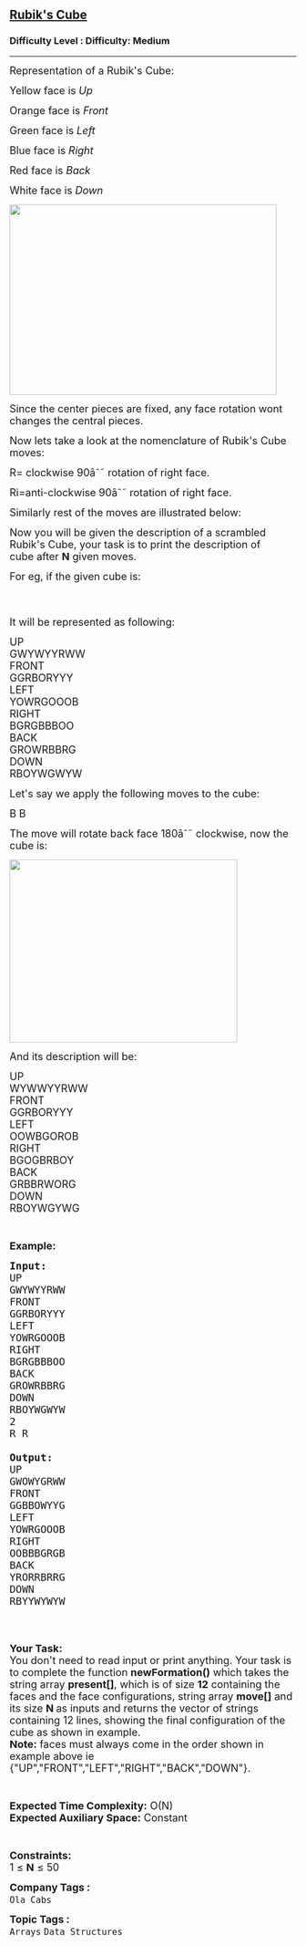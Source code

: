 <h2><a href="https://www.geeksforgeeks.org/problems/rubiks-cube4626/1?page=2&difficulty=Medium&status=unsolved,attempted&sortBy=accuracy">Rubik's Cube</a></h2><h3>Difficulty Level : Difficulty: Medium</h3><hr><div class="problems_problem_content__Xm_eO"><p><span style="font-size:18px">Representation of a Rubik's Cube:</span></p>

<p><span style="font-size:18px">Yellow face is&nbsp;<em>Up</em></span></p>

<p><span style="font-size:18px">Orange face is&nbsp;<em>Front</em></span></p>

<p><span style="font-size:18px">Green face is&nbsp;<em>Left</em></span></p>

<p><span style="font-size:18px">Blue face is&nbsp;<em>Right</em></span></p>

<p><span style="font-size:18px">Red face is&nbsp;<em>Back</em></span></p>

<p><span style="font-size:18px">White face is&nbsp;<em>Down</em></span></p>

<p><span style="font-size:18px"><img alt="" src="https://contribute.geeksforgeeks.org/wp-content/uploads/new__.png" style="height:334px; width:469px"></span></p>

<p><span style="font-size:18px">Since the center pieces are fixed, any face rotation wont changes the central pieces.</span></p>

<p><span style="font-size:18px">Now lets take a look at the nomenclature of Rubik's Cube moves:</span></p>

<p><span style="font-size:18px">R= clockwise&nbsp;90âˆ˜ rotation of right face.</span></p>

<p><span style="font-size:18px">Ri=anti-clockwise&nbsp;90âˆ˜&nbsp;rotation of right face.</span></p>

<p><span style="font-size:18px">Similarly rest of the moves are illustrated below:</span></p>

<p><span style="font-size:18px">Now you will be given the description of a scrambled Rubik's Cube, your task is to print the description of cube&nbsp;after <strong>N</strong> given moves.</span></p>

<p><span style="font-size:18px">For eg, if the given cube is:</span></p>

<p>&nbsp;</p>

<p><span style="font-size:18px"><img alt="" src="https://contribute.geeksforgeeks.org/wp-content/uploads/rubix-top.jpg"></span></p>

<p><span style="font-size:18px">It will be represented as following:</span></p>

<div><span style="font-size:18px">UP<br>
GWYWYYRWW<br>
FRONT<br>
GGRBORYYY<br>
LEFT<br>
YOWRGOOOB<br>
RIGHT<br>
BGRGBBBOO<br>
BACK<br>
GROWRBBRG<br>
DOWN<br>
RBOYWGWYW</span></div>

<p><span style="font-size:18px">Let's say we apply the following moves to the cube:</span></p>

<p><span style="font-size:18px">B B</span></p>

<p><span style="font-size:18px">The move will rotate back face&nbsp;180âˆ˜&nbsp;clockwise, now the cube is:</span></p>

<p><span style="font-size:18px"><img alt="" src="https://contribute.geeksforgeeks.org/wp-content/uploads/rubix-bottom.jpg" style="height:321px; width:400px"></span></p>

<p><span style="font-size:18px">And its description will be:</span></p>

<p><span style="font-size:18px">UP<br>
WYWWYYRWW<br>
FRONT<br>
GGRBORYYY<br>
LEFT<br>
OOWBGOROB<br>
RIGHT<br>
BGOGBRBOY<br>
BACK<br>
GRBBRWORG<br>
DOWN<br>
RBOYWGYWG</span></p>

<p>&nbsp;</p>

<p><span style="font-size:18px"><strong>Example:</strong></span></p>

<pre><span style="font-size:18px"><strong>Input:</strong>
UP
GWYWYYRWW
FRONT
GGRBORYYY
LEFT
YOWRGOOOB
RIGHT
BGRGBBBOO
BACK
GROWRBBRG
DOWN
RBOYWGWYW
2
R R

<strong>Output:</strong>
UP
GWOWYGRWW
FRONT
GGBBOWYYG
LEFT
YOWRGOOOB
RIGHT
OOBBBGRGB
BACK
YRORRBRRG
DOWN
RBYYWYWYW</span></pre>

<p>&nbsp;</p>

<p><br>
<span style="font-size:18px"><strong>Your Task:&nbsp;&nbsp;</strong><br>
You don't need to read input or print anything. Your task is to complete the function&nbsp;<strong>newFormation()</strong>&nbsp;which takes the string array <strong>present[]</strong>, which is of size <strong>12</strong> containing the faces and the face configurations, string array <strong>move[]</strong> and its size <strong>N</strong><strong> </strong>as inputs and returns the vector of strings containing 12 lines, showing the final configuration of the cube as shown in example.<br>
<strong>Note:</strong> faces must&nbsp;always come in the order shown in example above ie {"UP","FRONT","LEFT","RIGHT","BACK","DOWN"}.</span></p>

<p>&nbsp;</p>

<p><span style="font-size:18px"><strong>Expected Time Complexity:</strong> O(N)<br>
<strong>Expected Auxiliary Space:</strong> Constant</span></p>

<p>&nbsp;</p>

<p><span style="font-size:18px"><strong>Constraints:</strong><br>
1 ≤ <strong>N</strong> ≤ 50</span></p>
</div><p><span style=font-size:18px><strong>Company Tags : </strong><br><code>Ola Cabs</code>&nbsp;<br><p><span style=font-size:18px><strong>Topic Tags : </strong><br><code>Arrays</code>&nbsp;<code>Data Structures</code>&nbsp;